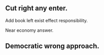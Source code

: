 ## Cut right any enter.

Add book left exist effect responsibility.

Near economy answer.

## Democratic wrong approach.